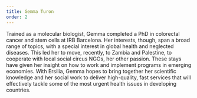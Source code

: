 ```yaml
---
title: Gemma Turon
order: 2
---
```

Trained as a molecular biologist, Gemma completed a PhD in colorectal cancer and stem cells at IRB Barcelona. Her interests, though, span a broad range of topics, with a special interest in global health and neglected diseases. This led her to move, recently, to Zambia and Palestine, to cooperate with local social circus NGOs, her other passion. These stays have given her insight on how to work and implement programs in emerging economies. With Ersilia, Gemma hopes to bring together her scientific knowledge and her social work to deliver high-quality, fast services that will effectively tackle some of the most urgent health issues in developing countries.
